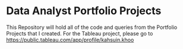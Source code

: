 # Data Analyst Portfolio Projects
This Repository will hold all of the code and queries from the Portfolio Projects that I created.
For the Tableau project, please go to https://public.tableau.com/app/profile/kahsuin.khoo
